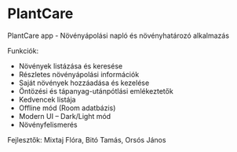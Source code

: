 # PlantCare
PlantCare app - Növényápolási napló és növényhatározó alkalmazás

Funkciók:
- Növények listázása és keresése
- Részletes növényápolási információk
- Saját növények hozzáadása és kezelése
- Öntözési és tápanyag-utánpótlási emlékeztetők
- Kedvencek listája
- Offline mód (Room adatbázis)
- Modern UI – Dark/Light mód
- Növényfelismerés

Fejlesztők: Mixtaj Flóra, Bitó Tamás, Orsós János

